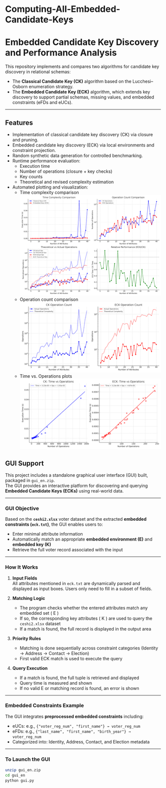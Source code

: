# Computing-All-Embedded-Candidate-Keys
# Embedded Candidate Key Discovery and Performance Analysis

This repository implements and compares two algorithms for candidate key discovery in relational schemas:

- The **Classical Candidate Key (CK)** algorithm based on the Lucchesi–Osborn enumeration strategy.
- The **Embedded Candidate Key (ECK)** algorithm, which extends key discovery to support partial schemas, missing values, and embedded constraints (eFDs and eUCs).

---

## Features

- Implementation of classical candidate key discovery (CK) via closure and pruning.
- Embedded candidate key discovery (ECK) via local environments and constraint projection.
- Random synthetic data generation for controlled benchmarking.
- Runtime performance evaluation:
  - Execution time
  - Number of operations (closure + key checks)
  - Key counts
  - Theoretical and revised complexity estimation
- Automated plotting and visualization:
  - Time complexity comparison
    ![Performance Comparison](performance_comparison.png)
  - Operation count comparison
    ![Operation Comparison](operation_comparison.png)
  - Time vs. Operations plots
    ![Time vs Operations](/time_vs_operations.png)

## GUI Support


This project includes a standalone graphical user interface (GUI) built, packaged in `gui_en.zip`.  
The GUI provides an interactive platform for discovering and querying **Embedded Candidate Keys (ECKs)** using real-world data.

---

### GUI Objective

Based on the **`ceshi2.xlsx`** voter dataset and the extracted **embedded constraints (`eck.txt`)**, the GUI enables users to:

- Enter minimal attribute information
- Automatically match an appropriate **embedded environment (E)** and **embedded key (K)**
- Retrieve the full voter record associated with the input

---

### How It Works

1. **Input Fields**  
   All attributes mentioned in `eck.txt` are dynamically parsed and displayed as input boxes. Users only need to fill in a subset of fields.

2. **Matching Logic**  
   - The program checks whether the entered attributes match any embedded set \( E \)
   - If so, the corresponding key attributes \( K \) are used to query the `ceshi2.xlsx` dataset
   - If a match is found, the full record is displayed in the output area

3. **Priority Rules**  
   - Matching is done sequentially across constraint categories (Identity → Address → Contact → Election)
   - First valid ECK match is used to execute the query

4. **Query Execution**  
   - If a match is found, the full tuple is retrieved and displayed
   - Query time is measured and shown
   - If no valid E or matching record is found, an error is shown

---

### Embedded Constraints Example

The GUI integrates **preprocessed embedded constraints** including:

- eUCs: e.g., `{"voter_reg_num", "first_name"} → voter_reg_num`
- eFDs: e.g., `{"last_name", "first_name", "birth_year"} → voter_reg_num`
- Categorized into: Identity, Address, Contact, and Election metadata

---

### To Launch the GUI

```bash
unzip gui_en.zip
cd gui_en
python gui.py


